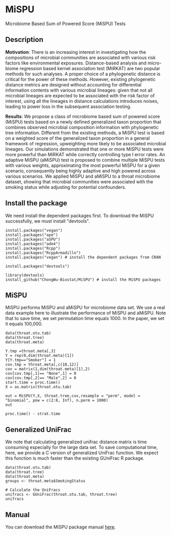# MiSPU
Microbiome Based Sum of Powered Score (MiSPU) Tests 

## Description
**Motivation**: There is an increasing interest in investigating how the compositions of microbial communities are associated with various risk factors like environmental exposures. Distance-based analysis and micro- biome regression based kernel association test (MiRKAT) are two popular methods for such analyses. A proper choice of a phylogenetic distance is critical for the power of these methods. However, existing phylogenetic distance metrics are designed without accounting for differential information contents with various microbial lineages: given that not all microbial lineages are expected to be associated with the risk factor of interest, using all the lineages in distance calculations introduces noises, leading to power loss in the subsequent association testing.

**Results**: We propose a class of microbiome based sum of powered score (MiSPU) tests based on a newly defined generalized taxon proportion that combines observed microbial composition information with phylogenetic tree information. Different from the existing methods, a MiSPU test is based on a weighted score of the generalized taxon proportion in a general framework of regression, upweighting more likely to be associated microbial lineages. Our simulations demonstrated that one or more MiSPU tests were more powerful than MiRKAT while correctly controlling type I error rates. An adaptive MiSPU (aMiSPU) test is proposed to combine multiple MiSPU tests with various weights, approximating the most powerful MiSPU for a given scenario, consequently being highly adaptive and high powered across various scenarios. We applied MiSPU and aMiSPU to a throat microbiome dataset, showing that microbial communities were associated with the smoking status while adjusting for potential confounders.

## Install the package

We need install the dependent packages first. To download the MiSPU successfully, we must install "devtools".

```
install.packages("vegan")
install.packages("ape")
install.packages("aSPU")
install.packages("ade4")
install.packages("Rcpp")
install.packages("RcppArmadillo")
install.packages("vegan") # install the dependent packages from CRAN

install.packages("devtools")

library(devtools)
install_github("ChongWu-Biostat/MiSPU") # install the MiSPU packages
```

## MiSPU
MiSPU performs MiSPU and aMiSPU for microbiome data set. We use a real data example here to illustrate the performance of MiSPU and aMiSPU. Note that to save time, we set permutation time equals 1000. In the paper, we set it equals 100,000.
```
data(throat.otu.tab)
data(throat.tree)
data(throat.meta)

Y.tmp =throat.meta[,3]
Y = rep(0,dim(throat.meta)[1])
Y[Y.tmp=="Smoker"] = 1
cov.tmp = throat.meta[,c(10,12)]
cov = matrix(1,dim(throat.meta)[1],2)
cov[cov.tmp[,1]== "None",1] = 0
cov[cov.tmp[,2]== "Male",2] = 0
start.time = proc.time()
X = as.matrix(throat.otu.tab)

out = MiSPU(Y,X, throat.tree,cov,resample = "perm", model =  "binomial", pow = c(2:8, Inf), n.perm = 1000)
out

proc.time() - strat.time
```

## Generalized UniFrac
We note that calculating generalized unifrac distance matrix is time consuming especially for the large data set. To save computational time, here, we provide a C version of generalized UniFrac function. We expect this function is much faster than the existing GUniFrac R package.
```
data(throat.otu.tab)
data(throat.tree)
data(throat.meta)
groups <- throat.meta$SmokingStatus

# Calculate the UniFracs
unifracs <- GUniFrac(throat.otu.tab, throat.tree)
unifracs
```

## Manual
You can download the MiSPU package manual [here](http://cutpi.com/upimages/1444077574.pdf). 






